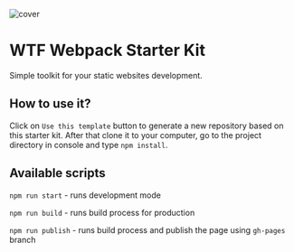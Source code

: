 ![cover](https://dariuszslomka.github.io/ModernDashboard/screen.png)

# WTF Webpack Starter Kit 

Simple toolkit for your static websites development.

## How to use it?

Click on `Use this template` button to generate a new repository based on this starter kit. After that clone it to your computer, go to the project directory in console and type `npm install`.

## Available scripts

`npm run start` - runs development mode

`npm run build` - runs build process for production

`npm run publish` - runs build process and publish the page using `gh-pages` branch

